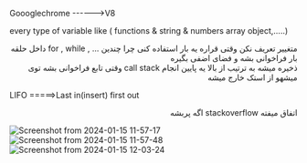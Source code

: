 Goooglechrome ------>V8

 <!-- Memory Heap  -->

every type of variable like ( functions & string & numbers array object,.....)

 <div align="right">
  داخل حلقه for , while , ... متغییر تعریف نکن وقتی قراره یه بار استفاده کنی چرا چندین بار فراخوانی بشه و فضای اضفی بگیره

 </div>

<!-- Call Stack -->
 <div align="right">
 وقتی تابع فراخوانی بشه توی  call stack ذخیره میشه
به ترتیب از بالا یه پایین انجام میشهو از استک خارج میشه
 </div>

LIFO =====>Last in(insert) first out

 <div align="right">
 اگه پربشه stackoverflow اتفاق میفته
 </div>

![Screenshot from 2024-01-15 11-57-17](https://github.com/Zarpoosh/sabzlearn/assets/122268379/4fa1f1a0-46eb-4224-b497-463a03096b85)
![Screenshot from 2024-01-15 11-57-48](https://github.com/Zarpoosh/sabzlearn/assets/122268379/589748c5-c27e-4b97-bca1-9dfa8dfc1546)
![Screenshot from 2024-01-15 12-03-24](https://github.com/Zarpoosh/sabzlearn/assets/122268379/e3e7edb0-ed89-407b-b9be-4ed4506b3fe7)
